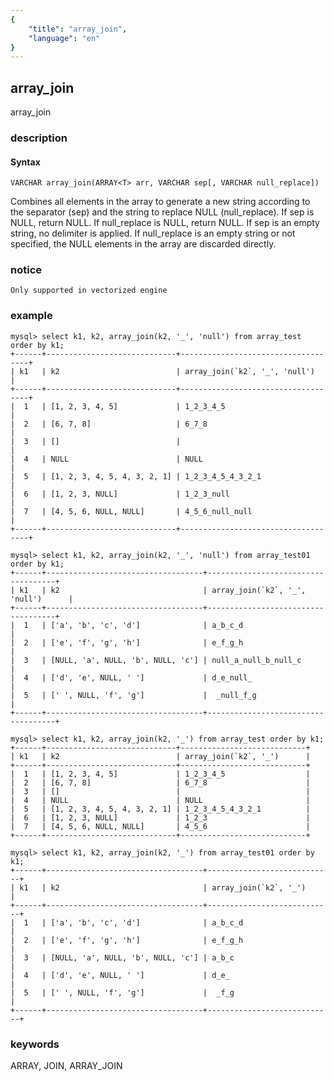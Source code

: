 ```yaml
---
{
    "title": "array_join",
    "language": "en"
}
---
```


<!-- 
Licensed to the Apache Software Foundation (ASF) under one
or more contributor license agreements.  See the NOTICE file
distributed with this work for additional information
regarding copyright ownership.  The ASF licenses this file
to you under the Apache License, Version 2.0 (the
"License"); you may not use this file except in compliance
with the License.  You may obtain a copy of the License at

  http://www.apache.org/licenses/LICENSE-2.0

Unless required by applicable law or agreed to in writing,
software distributed under the License is distributed on an
"AS IS" BASIS, WITHOUT WARRANTIES OR CONDITIONS OF ANY
KIND, either express or implied.  See the License for the
specific language governing permissions and limitations
under the License.
-->

## array_join

array_join


### description

#### Syntax

`VARCHAR array_join(ARRAY<T> arr, VARCHAR sep[, VARCHAR null_replace])`

Combines all elements in the array to generate a new string according to the separator (sep) 
and the string to replace NULL (null_replace).
If sep is NULL, return NULL.
If null_replace is NULL, return NULL.
If sep is an empty string, no delimiter is applied.
If null_replace is an empty string or not specified, the NULL elements in the array are discarded directly.

### notice

`Only supported in vectorized engine`

### example

```
mysql> select k1, k2, array_join(k2, '_', 'null') from array_test order by k1;
+------+-----------------------------+------------------------------------+
| k1   | k2                          | array_join(`k2`, '_', 'null')      |
+------+-----------------------------+------------------------------------+
|  1   | [1, 2, 3, 4, 5]             | 1_2_3_4_5                          |
|  2   | [6, 7, 8]                   | 6_7_8                              |
|  3   | []                          |                                    |
|  4   | NULL                        | NULL                               |
|  5   | [1, 2, 3, 4, 5, 4, 3, 2, 1] | 1_2_3_4_5_4_3_2_1                  |
|  6   | [1, 2, 3, NULL]             | 1_2_3_null                         |
|  7   | [4, 5, 6, NULL, NULL]       | 4_5_6_null_null                    |
+------+-----------------------------+------------------------------------+

mysql> select k1, k2, array_join(k2, '_', 'null') from array_test01 order by k1;
+------+-----------------------------------+------------------------------------+
| k1   | k2                                | array_join(`k2`, '_', 'null')      |
+------+-----------------------------------+------------------------------------+
|  1   | ['a', 'b', 'c', 'd']              | a_b_c_d                            |
|  2   | ['e', 'f', 'g', 'h']              | e_f_g_h                            |
|  3   | [NULL, 'a', NULL, 'b', NULL, 'c'] | null_a_null_b_null_c               |
|  4   | ['d', 'e', NULL, ' ']             | d_e_null_                          |
|  5   | [' ', NULL, 'f', 'g']             |  _null_f_g                         |
+------+-----------------------------------+------------------------------------+

mysql> select k1, k2, array_join(k2, '_') from array_test order by k1;
+------+-----------------------------+----------------------------+
| k1   | k2                          | array_join(`k2`, '_')      |
+------+-----------------------------+----------------------------+
|  1   | [1, 2, 3, 4, 5]             | 1_2_3_4_5                  |
|  2   | [6, 7, 8]                   | 6_7_8                      |
|  3   | []                          |                            |
|  4   | NULL                        | NULL                       |
|  5   | [1, 2, 3, 4, 5, 4, 3, 2, 1] | 1_2_3_4_5_4_3_2_1          |
|  6   | [1, 2, 3, NULL]             | 1_2_3                      |
|  7   | [4, 5, 6, NULL, NULL]       | 4_5_6                      |
+------+-----------------------------+----------------------------+

mysql> select k1, k2, array_join(k2, '_') from array_test01 order by k1;
+------+-----------------------------------+----------------------------+
| k1   | k2                                | array_join(`k2`, '_')      |
+------+-----------------------------------+----------------------------+
|  1   | ['a', 'b', 'c', 'd']              | a_b_c_d                    |
|  2   | ['e', 'f', 'g', 'h']              | e_f_g_h                    |
|  3   | [NULL, 'a', NULL, 'b', NULL, 'c'] | a_b_c                      |
|  4   | ['d', 'e', NULL, ' ']             | d_e_                       |
|  5   | [' ', NULL, 'f', 'g']             |  _f_g                      |
+------+-----------------------------------+----------------------------+
```

### keywords

ARRAY, JOIN, ARRAY_JOIN
